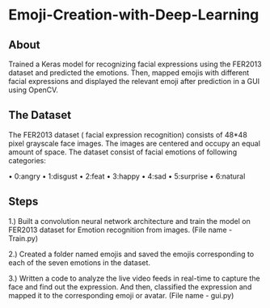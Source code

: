 # Emoji-Creation-with-Deep-Learning
## About
Trained a Keras model for recognizing facial expressions using the FER2013 dataset and predicted the emotions. Then, mapped emojis with different facial expressions and displayed 
the relevant emoji after prediction in a GUI using OpenCV.

## The Dataset
The FER2013 dataset ( facial expression recognition) consists of 48*48 pixel grayscale face images. The images are centered and occupy an equal amount of space. The dataset consist of facial emotions of following categories:

• 0:angry
• 1:disgust
• 2:feat
• 3:happy
• 4:sad
• 5:surprise
• 6:natural

## Steps
1.) Built a convolution neural network architecture and train the model on FER2013 dataset for Emotion recognition from images. (File name - Train.py)

2.) Created a folder named emojis and saved the emojis corresponding to each of the seven emotions in the dataset.

3.) Written a code to analyze the live video feeds in real-time to capture the face and find out the expression. And then, classified the expression 
and mapped it to the corresponding emoji or avatar. (File name - gui.py)
